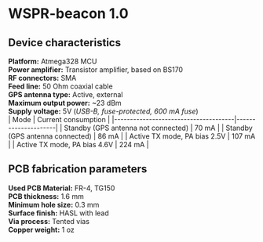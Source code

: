 # WSPR-beacon 1.0

## Device characteristics
**Platform:** Atmega328 MCU  
**Power amplifier:** Transistor amplifier, based on BS170  
**RF connectors:** SMA  
**Feed line:** 50 Ohm coaxial cable  
**GPS antenna type:** Active, external  
**Maximum output power:** ~23 dBm  
**Supply voltage:** 5V (_USB-B, fuse-protected, 600 mA fuse_)  
| Mode                                 | Current consumption |
|--------------------------------------|---------------------|
| Standby (GPS antenna not connected)  |  70 mA              |
| Standby (GPS antenna connected)      |  86 mA              |
| Active TX mode, PA bias 2.5V         |  107 mA             |
| Active TX mode, PA bias 4.6V         |  224 mA             |

## PCB fabrication parameters
**Used PCB Material:** FR-4, TG150  
**PCB thickness:** 1.6 mm  
**Minimum hole size:** 0.3 mm  
**Surface finish:** HASL with lead  
**Via process:** Tented vias  
**Copper weight:** 1 oz  
